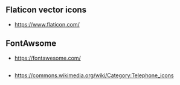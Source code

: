 ## Flaticon vector icons

* https://www.flaticon.com/

## FontAwsome

* https://fontawesome.com/

##

* https://commons.wikimedia.org/wiki/Category:Telephone_icons
